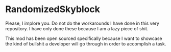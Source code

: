 # RandomizedSkyblock

Please, I implore you. Do not do the workarounds I have done in this very
repository. I have only done these because I am a lazy piece of shit.

This mod has been open sourced specifically because I want to showcase
the kind of bullshit a developer will go through in order to accomplish a task.